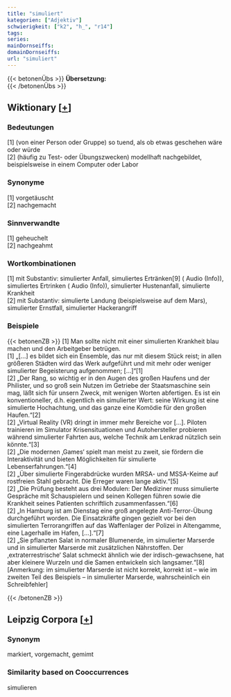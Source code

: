 ```yaml
---
title: "simuliert"
kategorien: ["Adjektiv"]
schwierigkeit: ["k2", "h_", "r14"]
tags:
series:
mainDornseiffs:
domainDornseiffs:
url: "simuliert"
---
```


{{< betonenÜbs >}}
**Übersetzung:**  
{{< /betonenÜbs >}}

## Wiktionary [[+](https://de.wiktionary.org/wiki/simuliert)]

### Bedeutungen
[1] (von einer Person oder Gruppe) so tuend, als ob etwas geschehen wäre oder würde  
[2] (häufig zu Test- oder Übungszwecken) modellhaft nachgebildet, beispielsweise in einem Computer oder Labor  

### Synonyme
[1] vorgetäuscht  
[2] nachgemacht  

### Sinnverwandte
[1] geheuchelt  
[2] nachgeahmt  

### Wortkombinationen
[1] mit Substantiv: simulierter Anfall, simuliertes Ertränken[9] ( Audio (Info)), simuliertes Ertrinken ( Audio (Info)), simulierter Hustenanfall, simulierte Krankheit  
[2] mit Substantiv: simulierte Landung (beispielsweise auf dem Mars), simulierter Ernstfall, simulierter Hackerangriff  

### Beispiele
{{< betonenZB >}}
[1] Man sollte nicht mit einer simulierten Krankheit blau machen und den Arbeitgeber betrügen.  
[1] „[…] es bildet sich ein Ensemble, das nur mit diesem Stück reist; in allen größeren Städten wird das Werk aufgeführt und mit mehr oder weniger simulierter Begeisterung aufgenommen; […]“[1]  
[2] „Der Rang, so wichtig er in den Augen des großen Haufens und der Philister, und so groß sein Nutzen im Getriebe der Staatsmaschine sein mag, läßt sich für unsern Zweck, mit wenigen Worten abfertigen. Es ist ein konventioneller, d.h. eigentlich ein simulierter Wert: seine Wirkung ist eine simulierte Hochachtung, und das ganze eine Komödie für den großen Haufen.“[2]  
[2] „Virtual Reality (VR) dringt in immer mehr Bereiche vor […]. Piloten trainieren im Simulator Krisensituationen und Autohersteller probieren während simulierter Fahrten aus, welche Technik am Lenkrad nützlich sein könnte.“[3]  
[2] „Die modernen ‚Games‘ spielt man meist zu zweit, sie fördern die Interaktivität und bieten Möglichkeiten für simulierte Lebenserfahrungen.“[4]  
[2] „Über simulierte Fingerabdrücke wurden MRSA- und MSSA-Keime auf rostfreien Stahl gebracht. Die Erreger waren lange aktiv.“[5]  
[2] „Die Prüfung besteht aus drei Modulen: Der Mediziner muss simulierte Gespräche mit Schauspielern und seinen Kollegen führen sowie die Krankheit seines Patienten schriftlich zusammenfassen.“[6]  
[2] „In Hamburg ist am Dienstag eine groß angelegte Anti-Terror-Übung durchgeführt worden. Die Einsatzkräfte gingen gezielt vor bei den simulierten Terrorangriffen auf das Waffenlager der Polizei in Altengamme, eine Lagerhalle im Hafen, […].“[7]  
[2] „Sie pflanzten Salat in normaler Blumenerde, im simulierter Marserde und in simulierter Marserde mit zusätzlichen Nährstoffen. Der ‚extraterrestrische‘ Salat schmeckt ähnlich wie der irdisch-gewachsene, hat aber kleinere Wurzeln und die Samen entwickeln sich langsamer.“[8] [Anmerkung: im simulierter Marserde ist nicht korrekt, korrekt ist – wie im zweiten Teil des Beispiels – in simulierter Marserde, wahrscheinlich ein Schreibfehler]  

{{< /betonenZB >}}

## Leipzig Corpora [[+](https://corpora.uni-leipzig.de/en/res?word=simuliert&corpusId=deu_newscrawl-public_2018)]


### Synonym
markiert, vorgemacht, gemimt


### Similarity based on Cooccurrences
simulieren


